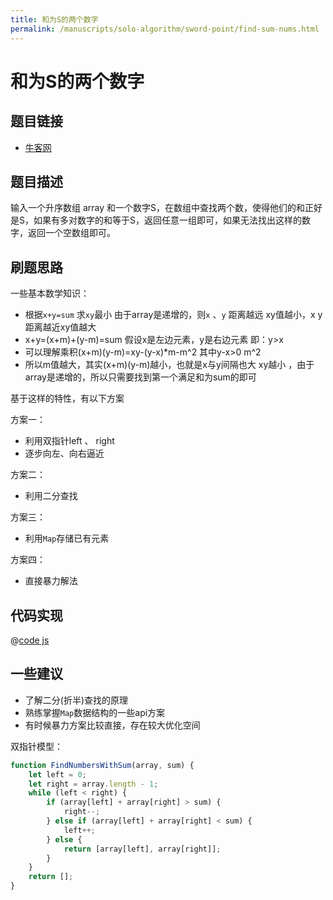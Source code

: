 ```yaml
---
title: 和为S的两个数字
permalink: /manuscripts/solo-algorithm/sword-point/find-sum-nums.html
---
```


# 和为S的两个数字

## 题目链接

- [牛客网](https://www.nowcoder.com/practice/390da4f7a00f44bea7c2f3d19491311b)

## 题目描述

输入一个升序数组 array 和一个数字S，在数组中查找两个数，使得他们的和正好是S，如果有多对数字的和等于S，返回任意一组即可，如果无法找出这样的数字，返回一个空数组即可。

## 刷题思路

一些基本数学知识：

- 根据`x+y=sum` 求`xy`最小 由于array是递增的，则`x` 、`y` 距离越远 xy值越小，x y距离越近xy值越大
- x+y=(x+m)+(y-m)=sum 假设x是左边元素，y是右边元素 即：y>x
- 可以理解乘积(x+m)(y-m)=xy-(y-x)*m-m^2 其中y-x>0 m^2
- 所以m值越大，其实(x+m)(y-m)越小，也就是x与y间隔也大 xy越小 ，由于array是递增的，所以只需要找到第一个满足和为sum的即可

基于这样的特性，有以下方案

方案一：

- 利用双指针left 、 right
- 逐步向左、向右逼近

方案二：

- 利用二分查找

方案三：

- 利用`Map`存储已有元素

方案四：

- 直接暴力解法

## 代码实现

@[code js](@algorithm/sword-point/双指针/findNumbersWithSum.js)

## 一些建议

- 了解二分(折半)查找的原理
- 熟练掌握`Map`数据结构的一些api方案
- 有时候暴力方案比较直接，存在较大优化空间

双指针模型：

```js
function FindNumbersWithSum(array, sum) {
    let left = 0;
    let right = array.length - 1;
    while (left < right) {
        if (array[left] + array[right] > sum) {
            right--;
        } else if (array[left] + array[right] < sum) {
            left++;
        } else {
            return [array[left], array[right]];
        }
    }
    return [];
}
```
